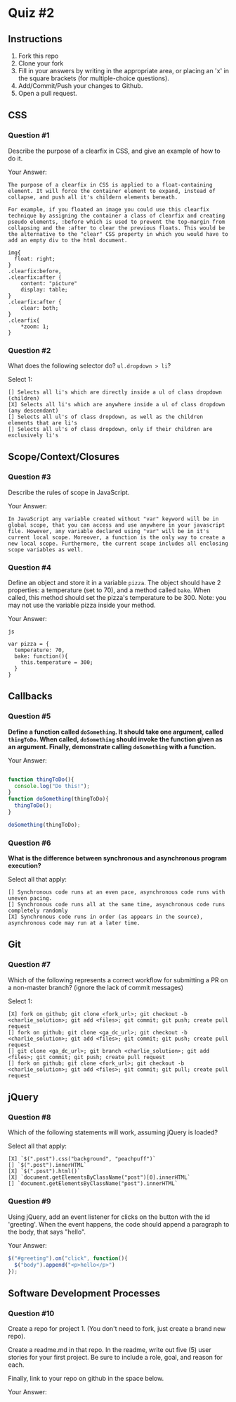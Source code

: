 # Quiz #2

## Instructions

1. Fork this repo
2. Clone your fork
3. Fill in your answers by writing in the appropriate area, or placing an 'x' in
the square brackets (for multiple-choice questions).
4. Add/Commit/Push your changes to Github.
5. Open a pull request.

## CSS

### Question #1

Describe the purpose of a clearfix in CSS, and give an example of how to do it.

Your Answer:
```
The purpose of a clearfix in CSS is applied to a float-containing element. It will force the container element to expand, instead of collapse, and push all it's childern elements beneath.

For example, if you floated an image you could use this clearfix technique by assigning the container a class of clearfix and creating pseudo elements, :before which is used to prevent the top-margin from collapsing and the :after to clear the previous floats. This would be the alternative to the "clear" CSS property in which you would have to add an empty div to the html document.

img{
  float: right;
}
.clearfix:before,
.clearfix:after {
    content: "picture"
    display: table;
}
.clearfix:after {
    clear: both;
}
.clearfix{
    *zoom: 1;
}

```

### Question #2

What does the following selector do?  `ul.dropdown > li`?

Select 1:
```
[] Selects all li's which are directly inside a ul of class dropdown (children)
[X] Selects all li's which are anywhere inside a ul of class dropdown (any descendant)
[] Selects all ul's of class dropdown, as well as the children elements that are li's
[] Selects all ul's of class dropdown, only if their children are exclusively li's
```

## Scope/Context/Closures

### Question #3

Describe the rules of scope in JavaScript.

Your Answer:
```
In JavaScript any variable created without "var" keyword will be in global scope, that you can access and use anywhere in your javascript file. However, any variable declared using "var" will be in it's current local scope. Moreover, a function is the only way to create a new local scope. Furthermore, the current scope includes all enclosing scope variables as well.
```


### Question #4

Define an object and store it in a variable `pizza`. The object should have 2
properties: a temperature (set to 70), and a method called `bake`. When called,
this method should set the pizza's temperature to be 300. Note: you may not use
the variable pizza inside your method.

Your Answer:
```
js

var pizza = {
  temperature: 70,
  bake: function(){
    this.temperature = 300;
  }
}

```

## Callbacks

### Question #5

**Define a function called `doSomething`. It should take one argument, called
`thingToDo`. When called, `doSomething` should invoke the function given as an
argument. Finally, demonstrate calling `doSomething` with a function.**

Your Answer:
```js

function thingToDo(){
  console.log("Do this!");
}
function doSomething(thingToDo){
  thingToDo();
}

doSomething(thingToDo);

```

### Question #6

**What is the difference between synchronous and asynchronous program execution?**

Select all that apply:
```
[] Synchronous code runs at an even pace, asynchronous code runs with uneven pacing.
[] Synchronous code runs all at the same time, asynchronous code runs completely randomly
[X] Synchronous code runs in order (as appears in the source), asynchronous code may run at a later time.
```

## Git

### Question #7

Which of the following represents a correct workflow for submitting a PR on a non-master branch?
(ignore the lack of commit messages)

Select 1:
```
[X] fork on github; git clone <fork_url>; git checkout -b <charlie_solution>; git add <files>; git commit; git push; create pull request
[] fork on github; git clone <ga_dc_url>; git checkout -b <charlie_solution>; git add <files>; git commit; git push; create pull request
[] git clone <ga_dc_url>; git branch <charlie_solution>; git add <files>; git commit; git push; create pull request
[] fork on github; git clone <fork_url>; git checkout -b <charlie_solution>; git add <files>; git commit; git pull; create pull request
```

## jQuery

### Question #8

Which of the following statements will work, assuming jQuery is loaded?

Select all that apply:
```
[X] `$(".post").css("background", "peachpuff")`
[] `$(".post").innerHTML`
[X] `$(".post").html()`
[X] `document.getElementsByClassName("post")[0].innerHTML`
[] `document.getElementsByClassName("post").innerHTML`
```

### Question #9

Using jQuery, add an event listener for clicks on the button with the id
'greeting'. When the event happens, the code should append a paragraph to the
body, that says "hello".

Your Answer:
```js
$("#greeting").on("click", function(){
  $("body").append("<p>hello</p>")
});
```

## Software Development Processes

### Question #10

Create a repo for project 1. (You don't need to fork, just create a brand new repo).

Create a readme.md in that repo. In the readme, write out five (5) user stories for your first project. Be sure to include a
role, goal, and reason for each.

Finally, link to your repo on github in the space below.

Your Answer:
```https://github.com/beckybeauchamp1/Memory-Game/tree/master
```
